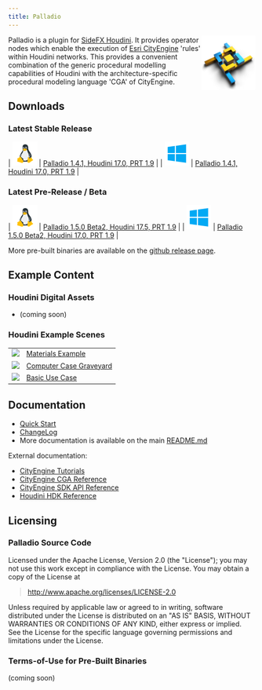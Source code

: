 ```yaml
---
title: Palladio
---
```


<img src="images/Palladio_icon_v1_512.png" width="110" align="right" /> Palladio is a plugin for [SideFX Houdini](https://www.sidefx.com). It provides operator nodes which enable the execution of [Esri CityEngine](http://www.esri.com/software/cityengine) 'rules' within Houdini networks. This provides a convenient combination of the generic procedural modelling capabilities of Houdini with the architecture-specific procedural modeling language 'CGA' of CityEngine.


## Downloads

### Latest Stable Release

| ![Linux](images/linux.png)   | [Palladio 1.4.1, Houdini 17.0, PRT 1.9](https://github.com/Esri/palladio/releases/download/v1.4.1/palladio-1.4.1+b166-hdn16-5-634.prt1-9-3786.rhel7-gcc48-x86_64-rel-opt.tgz) |
| ![Windows](images/win32.png) | [Palladio 1.4.1, Houdini 17.0, PRT 1.9](https://github.com/Esri/palladio/releases/download/v1.4.1/palladio-1.4.1+b166-hdn17-0-416.prt1-9-3786.win10-vc141-x86_64-rel-opt.zip) |

### Latest Pre-Release / Beta

| ![Linux](images/linux.png)   | [Palladio 1.5.0 Beta2, Houdini 17.5, PRT 1.9](https://github.com/Esri/palladio/releases/download/v1.5.0-beta.2/palladio-1.5.0-beta.2+b171-hdn17-5-173.prt1-9-3786.rhel7-gcc63-x86_64-rel-opt.tgz) |
| ![Windows](images/win32.png) | [Palladio 1.5.0 Beta2, Houdini 17.0, PRT 1.9](https://github.com/Esri/palladio/releases/download/v1.5.0-beta.2/palladio-1.5.0-beta.2+b171-hdn17-5-173.prt1-9-3786.win10-vc141-x86_64-rel-opt.zip) |

More pre-built binaries are available on the [github release page](https://github.com/Esri/palladio/releases).


## Example Content

### Houdini Digital Assets
* (coming soon)

### Houdini Example Scenes
<table>
<tr><td><img src="https://user-images.githubusercontent.com/1630632/53511493-e44e9d80-3ac0-11e9-8578-a6fc2093d312.png" width="400" /></td><td><a href="https://github.com/Esri/palladio/releases/download/v1.4.0/PalladioDemo03.zip">Materials Example</a></td></tr>
<tr><td><img src="https://user-images.githubusercontent.com/1630632/38602293-9e48da0c-3d6a-11e8-88b9-bb930d7b6a38.jpg" width="400" /></td><td><a href="https://github.com/Esri/palladio/releases/download/v1.1/PalladioDemo02.zip">Computer Case Graveyard</a></td></tr>
<tr><td><img src="https://user-images.githubusercontent.com/1630632/35410758-ae41d858-0216-11e8-8ba6-286dc87f532a.png" width="400" /></td><td><a href="https://github.com/Esri/palladio/releases/download/v1.0/PalladioDemo01.zip">Basic Use Case</a></td></tr>
</table>


## Documentation

* [Quick Start](https://github.com/Esri/palladio/blob/master/doc/usage.md)
* [ChangeLog](https://github.com/Esri/palladio/blob/master/doc/changelog.md)
* More documentation is available on the main [README.md](https://github.com/Esri/palladio/blob/master/README.md)

External documentation:
* [CityEngine Tutorials](http://desktop.arcgis.com/en/cityengine/latest/tutorials/introduction-to-the-cityengine-tutorials.htm)
* [CityEngine CGA Reference](http://desktop.arcgis.com/en/cityengine/latest/cga/cityengine-cga-introduction.htm)
* [CityEngine SDK API Reference](https://esri.github.io/esri-cityengine-sdk/html/index.html)
* [Houdini HDK Reference](http://www.sidefx.com/docs/hdk)  


## Licensing

### Palladio Source Code

Licensed under the Apache License, Version 2.0 (the "License");
you may not use this work except in compliance with the License.
You may obtain a copy of the License at

> http://www.apache.org/licenses/LICENSE-2.0

Unless required by applicable law or agreed to in writing, software
distributed under the License is distributed on an "AS IS" BASIS,
WITHOUT WARRANTIES OR CONDITIONS OF ANY KIND, either express or implied.
See the License for the specific language governing permissions and
limitations under the License.

### Terms-of-Use for Pre-Built Binaries

(coming soon)